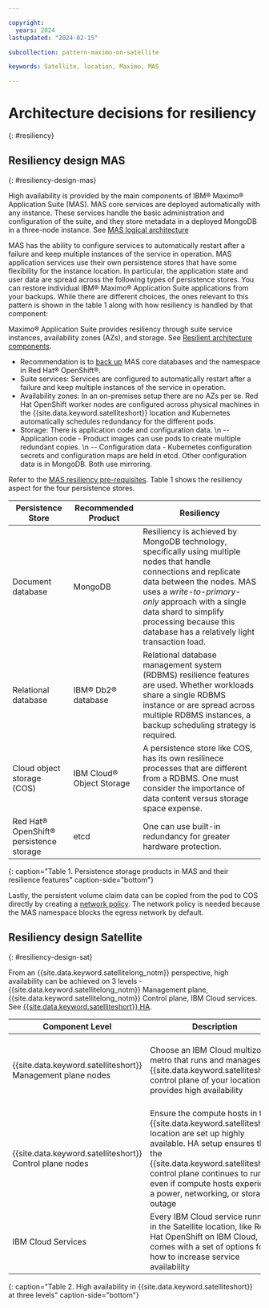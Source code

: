 ```yaml
---

copyright:
  years: 2024
lastupdated: "2024-02-15"

subcollection: pattern-maximo-on-satellite

keywords: Satellite, location, Maximo, MAS

---
```


# Architecture decisions for resiliency
{: #resiliency}

## Resiliency design MAS
{: #resiliency-design-mas}

High availability is provided by the main components of IBM® Maximo® Application Suite (MAS). MAS core services are deployed automatically with any instance. These services handle the basic administration and configuration of the suite, and they store metadata in a deployed MongoDB in a three-node instance. See [MAS logical architecture](https://www.ibm.com/docs/en/mas-cd/continuous-delivery?topic=availability-logical-architecture)

MAS has the ability to configure services to automatically restart after a failure and keep multiple instances of the service in operation. MAS application services use their own persistence stores that have some flexibility for the instance location. In particular, the application state and user data are spread across the following types of persistence stores. You can restore individual IBM® Maximo® Application Suite applications from your backups. While there are different choices, the ones relevant to this pattern is shown in the table 1 along with how resiliency is handled by that component:

Maximo® Application Suite provides resiliency through suite service instances, availability zones (AZs), and storage. See [Resilient architecture components](https://www.ibm.com/docs/en/mas-cd/continuous-delivery?topic=availability-resilient-architecture-components).
- Recommendation is to [back up](https://www.ibm.com/docs/en/mas-cd/continuous-delivery?topic=suite-maximo-application-core) MAS core databases and the namespace in Red Hat® OpenShift®.
- Suite services: Services are configured to automatically restart after a failure and keep multiple instances of the service in operation.
- Availability zones: In an on-premises setup there are no AZs per se. Red Hat OpenShift worker nodes are configured across physical machines in the {{site.data.keyword.satelliteshort}} location and Kubernetes automatically schedules redundancy for the different pods.
- Storage: There is application code and configuration data. \n -- Application code - Product images can use pods to create multiple redundant copies. \n -- Configuration data - Kubernetes configuration secrets and configuration maps are held in etcd. Other configuration data is in MongoDB. Both use mirroring.

Refer to the [MAS resiliency pre-requisites](https://www.ibm.com/docs/en/mas-cd/continuous-delivery?topic=availability-resilient-architecture-components#concept_lpr_mxk_nwb__title__5). Table 1 shows the resiliency aspect for the four persistence stores.

 Persistence Store | Recommended Product | Resiliency |
|---|---|---|
| Document database | MongoDB | Resiliency is achieved by MongoDB technology, specifically using multiple nodes that handle connections and replicate data between the nodes. MAS uses a *write-to-primary-only* approach with a single data shard to simplify processing because this database has a relatively light transaction load. |
| Relational database | IBM® Db2® database | Relational database management system (RDBMS) resilience features are used. Whether workloads share a single RDBMS instance or are spread across multiple RDBMS instances, a backup scheduling strategy is required. |
| Cloud object storage (COS) | IBM Cloud® Object Storage | A persistence store like COS, has its own resilinece processes that are different from a RDBMS. One must consider the importance of data content versus storage space expense. |
| Red Hat® OpenShift® persistence storage | etcd | One can use built-in redundancy for greater hardware protection. |
{: caption="Table 1. Persistence storage products in MAS and their resilience features" caption-side="bottom"}

Lastly, the persistent volume claim data can be copied from the pod to COS directly by creating a [network policy](https://www.ibm.com/docs/en/mas-cd/continuous-delivery?topic=pv-backing-up-persistent-volume-claim-data-cloud-object-storage). The network policy is needed because the MAS namespace blocks the egress network by default.


## Resiliency design Satellite
{: #resiliency-design-sat}

From an {{site.data.keyword.satellitelong_notm}} perspective, high availability can be achieved on 3 levels - {{site.data.keyword.satellitelong_notm}} Management plane, {{site.data.keyword.satellitelong_notm}} Control plane, IBM Cloud services. See [{{site.data.keyword.satelliteshort}} HA](https://cloud.ibm.com/docs/satellite?topic=satellite-ha).


| Component Level | Description | Comments |
|---|---|---|
| {{site.data.keyword.satelliteshort}} Management plane nodes | Choose an IBM Cloud multizone metro that runs and manages the {{site.data.keyword.satelliteshort}} control plane of your location. IBM provides high availability | By default, the {{site.data.keyword.satelliteshort}} management plane is automatically set up with multiple instances and spread across multiple zones within the same IBM Cloud multizone metro.|
| {{site.data.keyword.satelliteshort}} Control plane nodes | Ensure the compute hosts in the {{site.data.keyword.satelliteshort}} location are set up highly available. HA setup ensures that the {{site.data.keyword.satelliteshort}} control plane continues to run, even if compute hosts experience a power, networking, or storage outage | Deploy compute hosts in multiples of 3. For this solution 6 nodes are used. n\  Every compute host is on a separate physical host. |
| IBM Cloud Services | Every IBM Cloud service running in the Satellite location, like Red Hat OpenShift on IBM Cloud, comes with a set of options for how to increase service availability | Review documentation of each service to find supported options |
{: caption="Table 2. High availability in {{site.data.keyword.satelliteshort}} at three levels" caption-side="bottom"}
